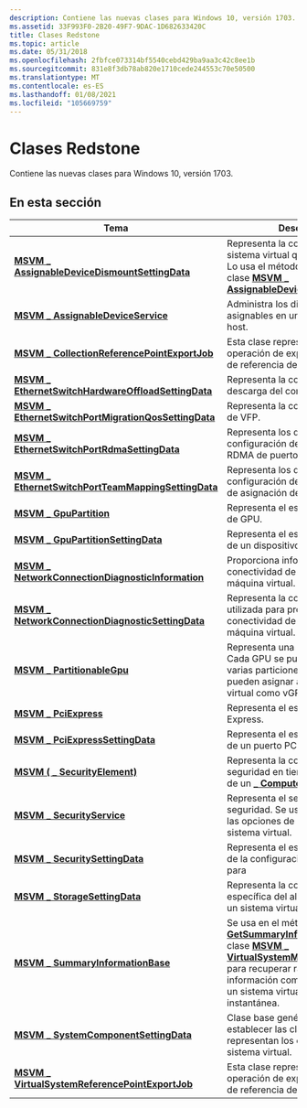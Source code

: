 ```yaml
---
description: Contiene las nuevas clases para Windows 10, versión 1703.
ms.assetid: 33F993F0-2B20-49F7-9DAC-1D682633420C
title: Clases Redstone
ms.topic: article
ms.date: 05/31/2018
ms.openlocfilehash: 2fbfce073314bf5540cebd429ba9aa3c42c8ee1b
ms.sourcegitcommit: 831e8f3db78ab820e1710cede244553c70e50500
ms.translationtype: MT
ms.contentlocale: es-ES
ms.lasthandoff: 01/08/2021
ms.locfileid: "105669759"
---
```

# <a name="redstone-classes"></a>Clases Redstone

Contiene las nuevas clases para Windows 10, versión 1703.

## <a name="in-this-section"></a>En esta sección



| Tema                                                                                                                | Descripción                                                                                                                                                                                                                                                                                               |
|----------------------------------------------------------------------------------------------------------------------|-----------------------------------------------------------------------------------------------------------------------------------------------------------------------------------------------------------------------------------------------------------------------------------------------------------|
| [**MSVM \_ AssignableDeviceDismountSettingData**](msvm-assignabledevicedismountsettingdata.md)<br/>             | Representa la configuración de un sistema virtual que se va a importar. Lo usa el método [**Dismount**](msvm-assignabledeviceservice-dismountassignabledevice.md) de la clase [**MSVM \_ AssignableDeviceService**](msvm-assignabledeviceservice.md) .<br/>                                                        |
| [**MSVM \_ AssignableDeviceService**](msvm-assignabledeviceservice.md)<br/>                                     | Administra los dispositivos asignables en un sistema de equipo host.<br/>                                                                                                                                                                                                                                      |
| [**MSVM \_ CollectionReferencePointExportJob**](msvm-collectionreferencepointexportjob.md)<br/>                 | Esta clase representa un trabajo de operación de exportación de punto de referencia de colección.<br/>                                                                                                                                                                                                                       |
| [**MSVM \_ EthernetSwitchHardwareOffloadSettingData**](msvm-ethernetswitchhardwareoffloadsettingdata.md)<br/>   | Representa la configuración de descarga del conmutador.<br/>                                                                                                                                                                                                                                                        |
| [**MSVM \_ EthernetSwitchPortMigrationQosSettingData**](msvm-ethernetswitchportmigrationqossettingdata.md)<br/> | Representa la configuración de QOS de VFP.<br/>                                                                                                                                                                                                                                                               |
| [**MSVM \_ EthernetSwitchPortRdmaSettingData**](msvm-ethernetswitchportrdmasettingdata.md)<br/>                 | Representa los datos de configuración de la característica RDMA de puerto.<br/>                                                                                                                                                                                                                                                 |
| [**MSVM \_ EthernetSwitchPortTeamMappingSettingData**](msvm-ethernetswitchportteammappingsettingdata.md)<br/>   | Representa los datos de configuración de la característica de asignación de equipo de puerto.<br/>                                                                                                                                                                                                                                         |
| [**MSVM \_ GpuPartition**](msvm-gpupartition.md)<br/>                                                           | Representa el estado de la partición de GPU.<br/>                                                                                                                                                                                                                                                     |
| [**MSVM \_ GpuPartitionSettingData**](msvm-gpupartitionsettingdata.md)<br/>                                     | Representa el estado configurado de un dispositivo de partición GPU.<br/>                                                                                                                                                                                                                                     |
| [**MSVM \_ NetworkConnectionDiagnosticInformation**](msvm-networkconnectiondiagnosticinformation.md)<br/>       | Proporciona información sobre la conectividad de red para una máquina virtual.<br/>                                                                                                                                                                                                                     |
| [**MSVM \_ NetworkConnectionDiagnosticSettingData**](msvm-networkconnectiondiagnosticsettingdata.md)<br/>       | Representa la configuración utilizada para probar la conectividad de red de una máquina virtual. <br/>                                                                                                                                                                                                           |
| [**MSVM \_ PartitionableGpu**](msvm-partitionablegpu.md)<br/>                                                   | Representa una GPU particionable. Cada GPU se puede segmentar en varias particiones de GPU, que se pueden asignar a una máquina virtual como vGPU.<br/>                                                                                                                                                  |
| [**MSVM \_ PciExpress**](msvm-pciexpress.md)<br/>                                                               | Representa el estado del puerto PCI Express.<br/>                                                                                                                                                                                                                                                  |
| [**MSVM \_ PciExpressSettingData**](msvm-pciexpresssettingdata.md)<br/>                                         | Representa el estado configurado de un puerto PCI Express.<br/>                                                                                                                                                                                                                                         |
| [**MSVM ( \_ SecurityElement)**](msvm-securityelement.md)<br/>                                                     | Representa la configuración de seguridad en tiempo de ejecución de un [**\_ ComputerSystem de CIM**](cim-computersystem.md).<br/>                                                                                                                                                                                               |
| [**MSVM \_ SecurityService**](msvm-securityservice.md)<br/>                                                     | Representa el servicio de seguridad. Se usa para configurar las opciones de seguridad del sistema virtual.<br/>                                                                                                                                                                                                  |
| [**MSVM \_ SecuritySettingData**](msvm-securitysettingdata.md)<br/>                                             | Representa el estado configurado de la configuración de seguridad para <br/>                                                                                                                                                                                                                                  |
| [**MSVM \_ StorageSettingData**](msvm-storagesettingdata.md)<br/>                                               | Representa la configuración específica del almacenamiento para un sistema virtual.<br/>                                                                                                                                                                                                                                 |
| [**MSVM \_ SummaryInformationBase**](msvm-summaryinformationbase.md)<br/>                                       | Se usa en el método [**GetSummaryInformation**](getsummaryinformation-msvm-virtualsystemmanagementservice.md) de la clase [**MSVM \_ VirtualSystemManagementService**](msvm-virtualsystemmanagementservice.md) para recuperar rápidamente información común relacionada con un sistema virtual o una instantánea.<br/> |
| [**MSVM \_ SystemComponentSettingData**](msvm-systemcomponentsettingdata.md)<br/>                               | Clase base genérica para establecer las clases de datos que representan los componentes de un sistema virtual.<br/>                                                                                                                                                                                                     |
| [**MSVM \_ VirtualSystemReferencePointExportJob**](msvm-virtualsystemreferencepointexportjob.md)<br/>           | Esta clase representa un trabajo de operación de exportación de punto de referencia del sistema virtual.<br/>                                                                                                                                                                                                                   |



 

 

 




